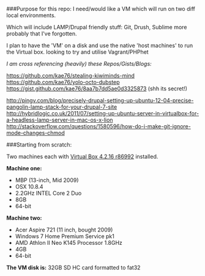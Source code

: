 ###Purpose for this repo:
I need/would like a VM which will run on two diff local environments.  

Which will include LAMP/Drupal friendly stuff: Git, Drush, Sublime more probably that I've forgotten.

I plan to have the 'VM' on a disk and use the native 'host machines' to run the Virtual box.
looking to try and utilise Vagrant/PHPhet

*I am cross referencing (heavily) these Repos/Gists/Blogs:*

https://github.com/kae76/stealing-kiwiminds-mind
https://github.com/kae76/yolo-octo-dubstep
https://gist.github.com/kae76/8aa7b7dd5ae0d3325873 (shh its secret!)

http://pingv.com/blog/precisely-drupal-setting-up-ubuntu-12-04-precise-pangolin-lamp-stack-for-your-drupal-7-site
http://hybridlogic.co.uk/2011/07/setting-up-ubuntu-server-in-virtualbox-for-a-headless-lamp-server-in-mac-os-x-lion
http://stackoverflow.com/questions/1580596/how-do-i-make-git-ignore-mode-changes-chmod 



###Starting from scratch:

Two machines each with [Virtual Box 4.2.16 r86992](https://www.virtualbox.org/wiki/Downloads) installed.

**Machine one:**  
* MBP (13-inch, Mid 2009)  
* OSX 10.8.4   
* 2.2GHz INTEL Core 2 Duo  
* 8GB  
* 64-bit  

**Machine two:**  
* Acer Aspire 721 (11 inch, bought 2009)  
* Windows 7 Home Premium Service pk1  
* AMD Athlon II Neo K145 Processor 1.8GHz  
* 4GB  
* 64-bit  

**The VM disk is:** 32GB SD HC card formatted to fat32
